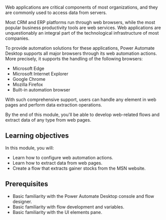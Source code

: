 Web applications are critical components of most organizations, and they are commonly used to access data from servers.

Most CRM and ERP platforms run through web browsers, while the most popular business productivity tools are web services. Web applications are unquestionably an integral part of the technological infrastructure of most companies.

To provide automation solutions for these applications, Power Automate Desktop supports all major browsers through its web automation actions. More precisely, it supports the handling of the following browsers:

- Microsoft Edge
- Microsoft Internet Explorer
- Google Chrome
- Mozilla Firefox
- Built-in automation browser

With such comprehensive support, users can handle any element in web pages and perform data extraction operations.

By the end of this module, you'll be able to develop web-related flows and extract data of any type from web pages.

## Learning objectives

In this module, you will:

- Learn how to configure web automation actions.
- Learn how to extract data from web pages.
- Create a flow that extracts gainer stocks from the MSN website.

## Prerequisites

- Basic familiarity with the Power Automate Desktop console and flow designer.
- Basic familiarity with flow development and variables.
- Basic familiarity with the UI elements pane.
